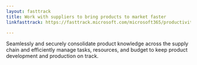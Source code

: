 ```yaml
---
layout: fasttrack
title: Work with suppliers to bring products to market faster
linkfasttrack: https://fasttrack.microsoft.com/microsoft365/productivitylibrary/Work-with-suppliers-to-bring-products-to-market-faster 

---
```

Seamlessly and securely consolidate product knowledge across the supply chain and efficiently manage tasks, resources, and budget to keep product development and production on track.